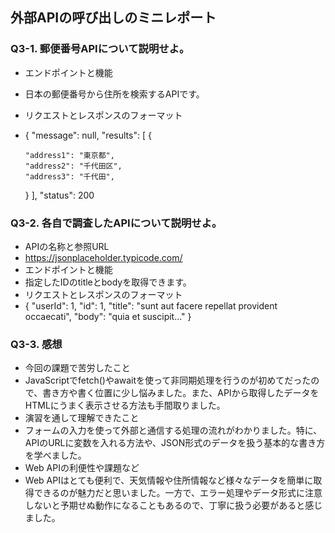 ## 外部APIの呼び出しのミニレポート
### Q3-1. 郵便番号APIについて説明せよ。
* エンドポイントと機能
* 日本の郵便番号から住所を検索するAPIです。
* リクエストとレスポンスのフォーマット
* {
  "message": null,
  "results": [
  {
        
      "address1": "東京都",
      "address2": "千代田区",
      "address3": "千代田",
  }
  ],
  "status": 200
### Q3-2. 各自で調査したAPIについて説明せよ。
* APIの名称と参照URL
* https://jsonplaceholder.typicode.com/
* エンドポイントと機能
* 指定したIDのtitleとbodyを取得できます。
* リクエストとレスポンスのフォーマット
* {
  "userId": 1,
  "id": 1,
  "title": "sunt aut facere repellat provident occaecati",
  "body": "quia et suscipit..."
}

### Q3-3. 感想
* 今回の課題で苦労したこと
* JavaScriptでfetch()やawaitを使って非同期処理を行うのが初めてだったので、書き方や書く位置に少し悩みました。また、APIから取得したデータをHTMLにうまく表示させる方法も手間取りました。
* 演習を通して理解できたこと
* フォームの入力を使って外部と通信する処理の流れがわかりました。特に、APIのURLに変数を入れる方法や、JSON形式のデータを扱う基本的な書き方を学べました。
* Web APIの利便性や課題など
* Web APIはとても便利で、天気情報や住所情報など様々なデータを簡単に取得できるのが魅力だと思いました。一方で、エラー処理やデータ形式に注意しないと予期せぬ動作になることもあるので、丁寧に扱う必要があると感じました。
